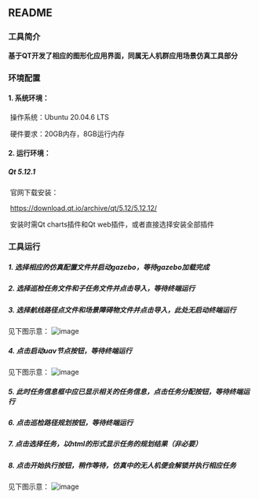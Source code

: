 ## README

### 工具简介

**基于QT开发了相应的图形化应用界面，同属无人机群应用场景仿真工具部分**

### 环境配置

#### 1. 系统环境：

​	操作系统：Ubuntu 20.04.6 LTS

​	硬件要求：20GB内存，8GB运行内存

#### 2. 运行环境：

##### Qt 5.12.1

​	官网下载安装：

​	https://download.qt.io/archive/qt/5.12/5.12.12/ 

​	安装时需Qt charts插件和Qt web插件，或者直接选择安装全部插件

### 工具运行

##### 1. 选择相应的仿真配置文件并启动gazebo，等待gazebo加载完成

##### 2. 选择巡检任务文件和子任务文件并点击导入，等待终端运行

##### 3. 选择航线路径点文件和场景障碍物文件并点击导入，此处无启动终端运行

见下图示意：
![image](https://github.com/s-kkk/UAV-Project-Codes/blob/main/scene-simulation/preview/%E6%96%87%E4%BB%B6%E5%8A%A0%E8%BD%BD%E5%8F%8A%E4%BB%BF%E7%9C%9F%E7%8E%AF%E5%A2%83%E5%90%AF%E5%8A%A8.png)

##### 4. 点击启动uav节点按钮，等待终端运行

见下图示意：
![image](https://github.com/s-kkk/UAV-Project-Codes/blob/main/scene-simulation/preview/%E6%97%A0%E4%BA%BA%E6%9C%BA%E4%BF%A1%E6%81%AF%E5%9B%9E%E4%BC%A0.png)
##### 5. 此时任务信息框中应已显示相关的任务信息，点击任务分配按钮，等待终端运行

##### 6. 点击巡检路径规划按钮，等待终端运行

##### 7. 点击选择任务，以html的形式显示任务的规划结果（非必要）

##### 8. 点击开始执行按钮，稍作等待，仿真中的无人机便会解锁并执行相应任务

见下图示意：
![image](https://github.com/s-kkk/UAV-Project-Codes/blob/main/scene-simulation/preview/%E4%BB%BB%E5%8A%A1%E8%A7%84%E5%88%92.png)
